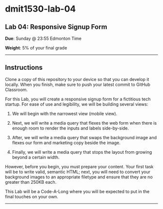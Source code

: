 # dmit1530-lab-04

## Lab 04: Responsive Signup Form

**Due**: Sunday @ 23:55 Edmonton Time

**Weight**: 5% of your final grade

---

## Instructions

Clone a copy of this repository to your device so that you can develop it locally. When you finish, make sure to push your latest commit to GitHub Classroom. 

For this Lab, you will create a responsive signup form for a fictitious tech startup. For ease of use and legibility, we will be building several views: 

1. We will begin with the narrowest view (mobile view).

2. Next, we will write a media query that flexes the web form when there is enough room to render the inputs and labels side-by-side.

3. After, we will write a media query that swaps the background image and flexes our form and marketing copy beside the image. 

4. Finally, we will write a media query that stops the layout from growing beyond a certain width. 

However, before you begin, you must prepare your content. Your first task will be to write valid, semantic HTML; next, you will need to convert your background images to an appropriate filetype and ensure that they are no greater than 250KB each.

This Lab will be  a Code-A-Long where you will be expected to put in the final touches on your own.

---